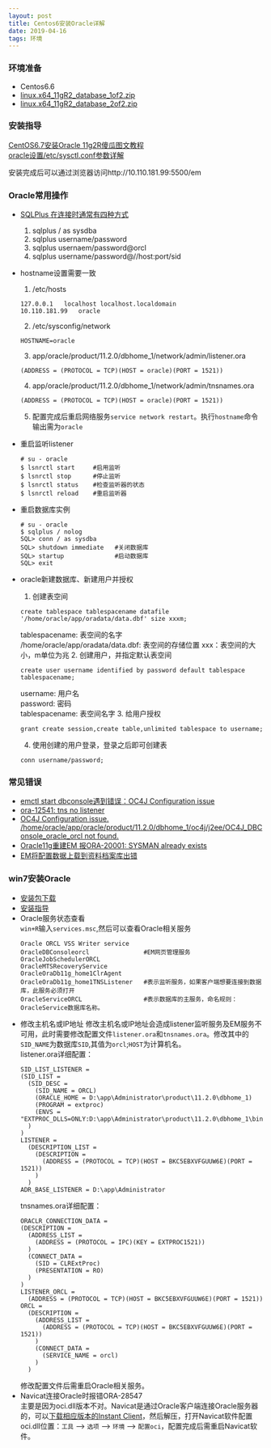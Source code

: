 ```yaml
---
layout: post
title: Centos6安装Oracle详解
date: 2019-04-16
tags: 环境
---  
```


### 环境准备  
- Centos6.6
- [linux.x64_11gR2_database_1of2.zip](https://www.oracle.com/technetwork/database/enterprise-edition/downloads/112010-linx8664soft-100572.html)
- [linux.x64_11gR2_database_2of2.zip](https://www.oracle.com/technetwork/database/enterprise-edition/downloads/112010-linx8664soft-100572.html)

### 安装指导
[CentOS6.7安装Oracle 11g2R傻瓜图文教程](https://blog.csdn.net/vampirehgg/article/details/51534306)  
[oracle设置/etc/sysctl.conf参数详解](https://blog.51cto.com/605621540/1946578)  

安装完成后可以通过浏览器访问http://10.110.181.99:5500/em  

### Oracle常用操作
- [SQLPlus 在连接时通常有四种方式](https://blog.csdn.net/u010533843/article/details/79567189)
  1. sqlplus / as sysdba
  2. sqlplus username/password
  3. sqlplus usernaem/password@orcl
  4. sqlplus username/password@//host:port/sid  

- hostname设置需要一致  
  1. /etc/hosts  
  ```
  127.0.0.1   localhost localhost.localdomain
  10.110.181.99   oracle
  ```
  2. /etc/sysconfig/network  
  ```
  HOSTNAME=oracle
  ```
  3. app/oracle/product/11.2.0/dbhome_1/network/admin/listener.ora  
  ```
  (ADDRESS = (PROTOCOL = TCP)(HOST = oracle)(PORT = 1521))
  ```
  4. app/oracle/product/11.2.0/dbhome_1/network/admin/tnsnames.ora  
  ```
  (ADDRESS = (PROTOCOL = TCP)(HOST = oracle)(PORT = 1521))
  ```
  5. 配置完成后重启网络服务`service network restart`。执行`hostname`命令输出需为`oracle`


- 重启监听listener  
  ```
  # su - oracle
  $ lsnrctl start     #启用监听
  $ lsnrctl stop      #停止监听
  $ lsnrctl status    #检查监听器的状态
  $ lsnrctl reload    #重启监听器
  ```

- 重启数据库实例  
  ```
  # su - oracle
  $ sqlplus / nolog
  SQL> conn / as sysdba
  SQL> shutdown immediate   #关闭数据库
  SQL> startup              #启动数据库
  SQL> exit
  ```

- oracle新建数据库、新建用户并授权
  1. 创建表空间  
  ```
  create tablespace tablespacename datafile '/home/oracle/app/oradata/data.dbf' size xxxm;
  ```
  tablespacename: 表空间的名字  
  /home/oracle/app/oradata/data.dbf: 表空间的存储位置
  xxx：表空间的大小，m单位为兆
  2. 创建用户，并指定默认表空间
  ```
  create user username identified by password default tablespace tablespacename;
  ```
  username: 用户名  
  password: 密码  
  tablespacename: 表空间名字
  3. 给用户授权
  ```
  grant create session,create table,unlimited tablespace to username;
  ```
  4. 使用创建的用户登录，登录之后即可创建表
  ```
  conn username/password;
  ```

### 常见错误
- [emctl start dbconsole遇到错误：OC4J Configuration issue](https://blog.csdn.net/pilearn/article/details/8817937)  
- [ora-12541: tns no listener](http://www.orafaq.com/wiki/ORA-12541)  
- [OC4J Configuration issue. /home/oracle/app/oracle/product/11.2.0/dbhome_1/oc4j/j2ee/OC4J_DBConsole_oracle_orcl not found.](https://bbs.csdn.net/topics/290087662)
- [Oracle11g重建EM 报ORA-20001: SYSMAN already exists](https://www.cnblogs.com/rusking/p/4394025.html)
- [EM将配置数据上载到资料档案库出错](https://www.cnblogs.com/liuguosong/articles/5804497.html)

### win7安装Oracle
- [安装包下载](https://www.oracle.com/technetwork/database/enterprise-edition/downloads/index.html)  
- [安装指导](https://www.cnblogs.com/bluepoint2009/p/oracle-11g-R2-win7-64bit.html)   
- Oracle服务状态查看  
  `win+R`输入`services.msc`,然后可以查看Oracle相关服务  
  ```
  Oracle ORCL VSS Writer service
  OracleDBConsoleorcl               #EM网页管理服务
  OracleJobSchedulerORCL
  OracleMTSRecoveryService
  OracleOraDb11g_home1ClrAgent
  OracleOraDb11g_home1TNSListener   #表示监听服务，如果客户端想要连接到数据库，此服务必须打开
  OracleServiceORCL                 #表示数据库的主服务，命名规则：OracleService数据库名称。
  ```
- 修改主机名或IP地址
  修改主机名或IP地址会造成listener监听服务及EM服务不可用，此时需要修改配置文件`listener.ora`和`tnsnames.ora`。修改其中的`SID_NAME`为数据库`SID`,其值为`orcl`;`HOST`为计算机名。  
  listener.ora详细配置：  
  ```
  SID_LIST_LISTENER =
  (SID_LIST =
    (SID_DESC =
      (SID_NAME = ORCL)
      (ORACLE_HOME = D:\app\Administrator\product\11.2.0\dbhome_1)
      (PROGRAM = extproc)
      (ENVS = "EXTPROC_DLLS=ONLY:D:\app\Administrator\product\11.2.0\dbhome_1\bin\oraclr11.dll")
    )
  )
  LISTENER =
    (DESCRIPTION_LIST =
      (DESCRIPTION =
        (ADDRESS = (PROTOCOL = TCP)(HOST = BKC5EBXVFGUUW6E)(PORT = 1521))
      )
    )
  ADR_BASE_LISTENER = D:\app\Administrator
  ```  
  tnsnames.ora详细配置：  
  ```
  ORACLR_CONNECTION_DATA =
  (DESCRIPTION =
    (ADDRESS_LIST =
      (ADDRESS = (PROTOCOL = IPC)(KEY = EXTPROC1521))
    )
    (CONNECT_DATA =
      (SID = CLRExtProc)
      (PRESENTATION = RO)
    )
  )
  LISTENER_ORCL =
    (ADDRESS = (PROTOCOL = TCP)(HOST = BKC5EBXVFGUUW6E)(PORT = 1521))
  ORCL =
    (DESCRIPTION =
      (ADDRESS_LIST =
        (ADDRESS = (PROTOCOL = TCP)(HOST = BKC5EBXVFGUUW6E)(PORT = 1521))
      )
      (CONNECT_DATA =
        (SERVICE_NAME = orcl)
      )
    )
  ```  
  修改配置文件后需重启Oracle相关服务。  
- Navicat连接Oracle时报错ORA-28547  
  主要是因为oci.dll版本不对。Navicat是通过Oracle客户端连接Oracle服务器的，可以[下载相应版本的Instant Client](https://www.oracle.com/technetwork/database/database-technologies/instant-client/downloads/index.html)，然后解压，打开Navicat软件配置oci.dll位置：`工具` --> `选项` --> `环境` --> `配置oci`，配置完成后需重启Navicat软件。  
